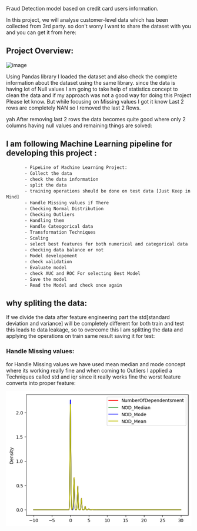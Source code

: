 Fraud Detection model based on  credit card users information.

In this project, we will analyse customer-level data which has been collected from 3rd party. so don't worry I want to share the dataset with you and you can get it from here:

## Project Overview:
![image](https://github.com/yashpuraswani/Credit-Card-Fraud-Customer-Detection/assets/76052630/af39b3f1-aa42-4f03-9fc9-3dc02d910d22)

Using Pandas library I loaded the dataset and also check the complete information about the dataset using the same library.
since the data is having lot of Null values I am going to take help of statistics concept to clean the data and if my approach was not a good way for doing this Project Please let know.
But while focusing on Missing values I got it know Last 2 rows are completely NAN so I removed the last 2 Rows.

yah After removing last 2 rows the data becomes quite good where only 2 columns having null values and remaining things are solved:


## I am following Machine Learning pipeline for developing this project :

           - PipeLine of Machine Learning Project:
           - Collect the data
           - check the data information
           - split the data
           - training operations should be done on test data [Just Keep in Mind]
           - Handle Missing values if There
           - Checking Normal Distribution
           - Checking Outliers
           - Handling them
           - Handle Cateogorical data
           - Transformation Techniques
           - Scaling 
           - select best features for both numerical and categorical data
           - checking data balance or not
           - Model developement
           - check validation
           - Evaluate model
           - check AUC and ROC For selecting Best Model
           - Save the model
           - Read the Model and check once again
      

## why spliting the data:

If we divide the data after feature engineering part the std[standard deviation and variance] will be completely different for both train and test this leads to data leakage, so to overcome this I am splitting the data and applying the operations on train same result saving it for test:


### Handle Missing values:

for Handle Missing values we have used mean median and mode concept where its working really fine and when coming to Outliers I applied a Techniques called std and iqr since it really works fine the worst feature converts into proper feature:



![App Screenshot](https://github.com/yashpuraswani/Credit-Card-Fraud-Customer-Detection/blob/main/Images/download%20(1).png)
